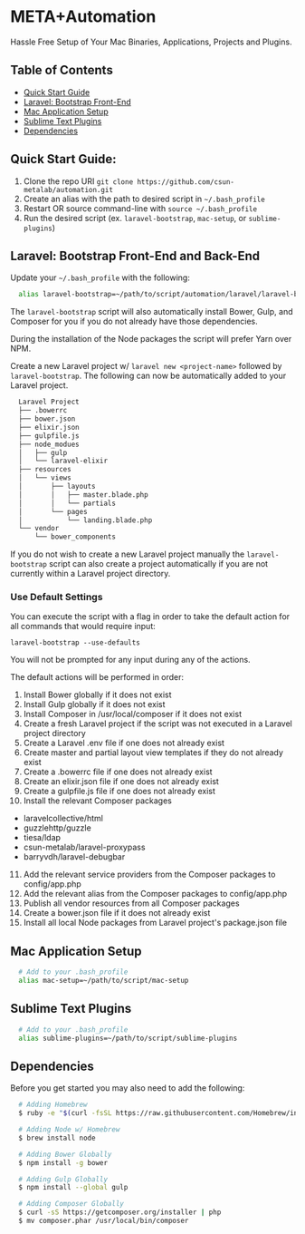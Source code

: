 # META+Automation
Hassle Free Setup of Your Mac Binaries, Applications, Projects and Plugins.

## Table of Contents
- [Quick Start Guide](https://github.com/csun-metalab/automation#quick-start-guide)
- [Laravel: Bootstrap Front-End](https://github.com/csun-metalab/automation#laravel-bootstrap-front-end)
- [Mac Application Setup](https://github.com/csun-metalab/automation#mac-application-setup)
- [Sublime Text Plugins](https://github.com/csun-metalab/automation#sublime-text-plugins)
- [Dependencies](https://github.com/csun-metalab/automation#dependencies)

## Quick Start Guide:

1. Clone the repo URI `git clone https://github.com/csun-metalab/automation.git`
2. Create an alias with the path to desired script in `~/.bash_profile`
3. Restart OR source command-line with `source ~/.bash_profile`
4. Run the desired script (ex. `laravel-bootstrap`, `mac-setup`, or `sublime-plugins`)

## Laravel: Bootstrap Front-End and Back-End
Update your `~/.bash_profile` with the following:

```bash
  alias laravel-bootstrap=~/path/to/script/automation/laravel/laravel-bootstrap
```

The `laravel-bootstrap` script will also automatically install Bower, Gulp, and Composer for you if you do not already have those dependencies.

During the installation of the Node packages the script will prefer Yarn over NPM.

Create a new Laravel project w/ `laravel new <project-name>` followed by `laravel-bootstrap`. The following can now be automatically added to your Laravel project.

```bash
  Laravel Project
  ├── .bowerrc
  ├── bower.json
  ├── elixir.json
  ├── gulpfile.js
  ├── node_modues
  │   ├── gulp
  │   └── laravel-elixir
  ├── resources
  │   └── views
  │       ├── layouts
  │       │   ├── master.blade.php
  │       │   └── partials
  │       └── pages
  │           └── landing.blade.php
  └── vendor
      └── bower_components
```

If you do not wish to create a new Laravel project manually the `laravel-bootstrap` script can also create a project automatically if you are not currently within a Laravel project directory.

### Use Default Settings

You can execute the script with a flag in order to take the default action for all commands that would require input:

`laravel-bootstrap --use-defaults`

You will not be prompted for any input during any of the actions.

The default actions will be performed in order:

1. Install Bower globally if it does not exist
2. Install Gulp globally if it does not exist
3. Install Composer in /usr/local/composer if it does not exist
4. Create a fresh Laravel project if the script was not executed in a Laravel project directory
5. Create a Laravel .env file if one does not already exist
6. Create master and partial layout view templates if they do not already exist
7. Create a .bowerrc file if one does not already exist
8. Create an elixir.json file if one does not already exist
9. Create a gulpfile.js file if one does not already exist
10. Install the relevant Composer packages
  * laravelcollective/html
  * guzzlehttp/guzzle
  * tiesa/ldap
  * csun-metalab/laravel-proxypass
  * barryvdh/laravel-debugbar
11. Add the relevant service providers from the Composer packages to config/app.php
12. Add the relevant alias from the Composer packages to config/app.php
13. Publish all vendor resources from all Composer packages
14. Create a bower.json file if it does not already exist
15. Install all local Node packages from Laravel project's package.json file

## Mac Application Setup

```bash
  # Add to your .bash_profile
  alias mac-setup=~/path/to/script/mac-setup
```

## Sublime Text Plugins

```bash
  # Add to your .bash_profile
  alias sublime-plugins=~/path/to/script/sublime-plugins
```

## Dependencies

Before you get started you may also need to add the following:

```bash
  # Adding Homebrew
  $ ruby -e "$(curl -fsSL https://raw.githubusercontent.com/Homebrew/install/master/install)"

  # Adding Node w/ Homebrew
  $ brew install node

  # Adding Bower Globally
  $ npm install -g bower

  # Adding Gulp Globally
  $ npm install --global gulp

  # Adding Composer Globally
  $ curl -sS https://getcomposer.org/installer | php
  $ mv composer.phar /usr/local/bin/composer
```
